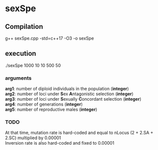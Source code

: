 # sexSpe  
## Compilation  
g++ sexSpe.cpp -std=c++17 -O3 -o sexSpe  
  
## execution  
./sexSpe 1000 10 10 500 50  

### arguments   
**arg1**: number of diploid individuals in the population (__integer__)  
**arg2**: number of loci under **S**ex **A**ntagonistic selection (__integer__)  
**arg3**: number of loci under **S**exually **C**oncordant selection (__integer__)  
**arg4**: number of generations (__integer__)  
**arg5**: number of reproductive males (__integer__)   
  
### TODO  
At that time, mutation rate is hard-coded and equal to nLocus (2 + 2.SA + 2.SC) multiplied by 0.00001  
Inversion rate is also hard-coded and fixed to 0.00001    

